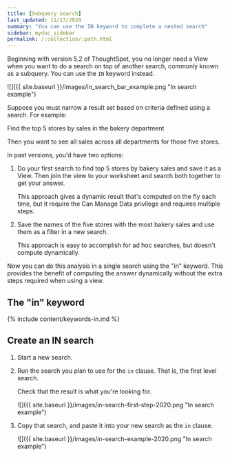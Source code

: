 ```yaml
---
title: [Subquery search]
last_updated: 11/17/2020
summary: "You can use the IN keyword to complete a nested search"
sidebar: mydoc_sidebar
permalink: /:collection/:path.html
---
```

Beginning with version 5.2 of ThoughtSpot, you no longer need a View when you want to do a search on top of another search, commonly known as a subquery. You can use the `IN` keyword instead.

![]({{ site.baseurl }}/images/in_search_bar_example.png "In search example")

Suppose you must narrow a result set based on criteria defined using a search. For example:

Find the top 5 stores by sales in the bakery department

Then you want to see all sales across all departments for those five stores.

In past versions,  you'd have two options:

1. Do your first search to find top 5 stores by bakery sales and save it as a View. Then join the view to your worksheet and search both together to get your answer.

   This approach gives a dynamic result that's computed on the fly each time, but it require the Can Manage Data privilege and requires multiple steps.

2. Save the names of the five stores with the most bakery sales and use them as a filter in a new search.

   This approach is easy to accomplish for ad hoc searches, but doesn't compute dynamically.

Now you can do this analysis in a single search using the "in" keyword. This provides the benefit of computing the answer dynamically without the extra steps required when using a view.

## The "in" keyword

{% include content/keywords-in.md %}

##  Create an IN search

1. Start a new search.

2. Run the search you plan to use for the `in` clause. That is, the first level search.

   Check that the result is what you're looking for.

   ![]({{ site.baseurl }}/images/in-search-first-step-2020.png "In search example")

3. Copy that search, and paste it into your new search as the `in` clause.

   ![]({{ site.baseurl }}/images/in-search-example-2020.png "In search example")
